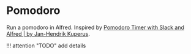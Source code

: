 # Pomodoro

Run a pomodoro in Alfred. Inspired by [Pomodoro Timer with Slack and Alfred | by
Jan-Hendrik
Kuperus](https://medium.com/@jhkuperus/pomodoro-timer-with-slack-and-alfred-9cd0a1f329dc).

!!! attention "TODO"
    add details
